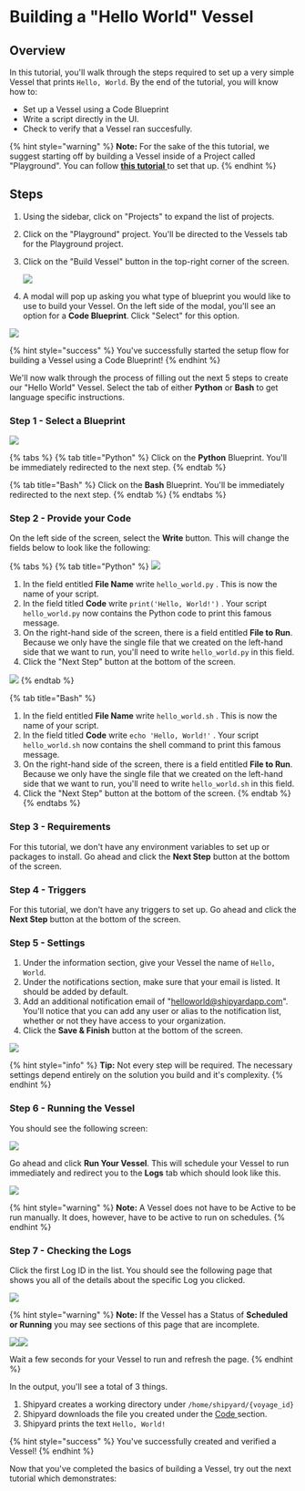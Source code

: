 # Building a "Hello World" Vessel

## Overview

In this tutorial, you'll walk through the steps required to set up a very simple Vessel that prints `Hello, World`. By the end of the tutorial, you will know how to:

* Set up a Vessel using a Code Blueprint
* Write a script directly in the UI.
* Check to verify that a Vessel ran succesfully.

{% hint style="warning" %}
**Note:** For the sake of the this tutorial, we suggest starting off by building a Vessel inside of a Project called "Playground". You can follow [**this tutorial** ](building-playground-project.md)to set that up.
{% endhint %}

## Steps

1. Using the sidebar, click on "Projects" to expand the list of projects.
2. Click on the "Playground" project. You'll be directed to the Vessels tab for the Playground project.
3. Click on the "Build Vessel" button in the top-right corner of the screen.  


   ![](../.gitbook/assets/image%20%2852%29.png)

  

4. A modal will pop up asking you what type of blueprint you would like to use to build your Vessel. On the left side of the modal, you'll see an option for a **Code Blueprint**. Click "Select" for this option.

![](../.gitbook/assets/image%20%2821%29.png)

{% hint style="success" %}
You've successfully started the setup flow for building a Vessel using a Code Blueprint! 
{% endhint %}

We'll now walk through the process of filling out the next 5 steps to create our "Hello World" Vessel. Select the tab of either **Python** or **Bash** to get language specific instructions.

### Step 1 - Select a Blueprint

![](../.gitbook/assets/image%20%2862%29.png)

{% tabs %}
{% tab title="Python" %}
Click on the **Python** Blueprint. You'll be immediately redirected to the next step.
{% endtab %}

{% tab title="Bash" %}
Click on the **Bash** Blueprint. You'll be immediately redirected to the next step.
{% endtab %}
{% endtabs %}

### Step 2 - Provide your Code

On the left side of the screen, select the **Write** button. This will change the fields below to look like the following:

{% tabs %}
{% tab title="Python" %}
![](../.gitbook/assets/image%20%2810%29.png)

1. In the field entitled **File Name** write `hello_world.py` . This is now the name of your script.
2. In the field titled **Code** write `print('Hello, World!')` . Your script `hello_world.py`  now contains the Python code to print this famous message.
3. On the right-hand side of the screen, there is a field entitled **File to Run**. Because we only have the single file that we created on the left-hand side that we want to run, you'll need to write `hello_world.py`  in this field.
4. Click the "Next Step" button at the bottom of the screen.

![](../.gitbook/assets/image%20%2827%29.png)
{% endtab %}

{% tab title="Bash" %}
1. In the field entitled **File Name** write `hello_world.sh` . This is now the name of your script.
2. In the field titled **Code** write `echo 'Hello, World!'` . Your script `hello_world.sh`  now contains the shell command to print this famous message.
3. On the right-hand side of the screen, there is a field entitled **File to Run**. Because we only have the single file that we created on the left-hand side that we want to run, you'll need to write `hello_world.sh`  in this field.
4. Click the "Next Step" button at the bottom of the screen.
{% endtab %}
{% endtabs %}

### **Step 3 - Requirements**

For this tutorial, we don't have any environment variables to set up or packages to install. Go ahead and click the **Next Step** button at the bottom of the screen.

### **Step 4 - Triggers**

For this tutorial, we don't have any triggers to set up. Go ahead and click the **Next Step** button at the bottom of the screen.

### **Step 5 - Settings**

1. Under the information section, give your Vessel the name of `Hello, World`.
2. Under the notifications section, make sure that your email is listed. It should be added by default.
3. Add an additional notification email of "[helloworld@shipyardapp.com](mailto:helloworld@shipyardapp.com)". You'll notice that you can add any user or alias to the notification list, whether or not they have access to your organization.
4. Click the **Save & Finish** button at the bottom of the screen.

![](../.gitbook/assets/image%20%2857%29.png)

{% hint style="info" %}
**Tip:** Not every step will be required. The necessary settings depend entirely on the solution you build and it's complexity.
{% endhint %}

### Step 6 - Running the Vessel

You should see the following screen:

![](../.gitbook/assets/image%20%2843%29.png)

Go ahead and click **Run Your Vessel**. This will schedule your Vessel to run immediately and redirect you to the **Logs** tab which should look like this.

![](../.gitbook/assets/image%20%2828%29.png)

{% hint style="warning" %}
**Note:** A Vessel does not have to be Active to be run manually. It does, however, have to be active to run on schedules.
{% endhint %}

### Step 7 - Checking the Logs

Click the first Log ID in the list. You should see the following page that shows you all of the details about the specific Log you clicked. 

![](../.gitbook/assets/image%20%2848%29.png)

{% hint style="warning" %}
**Note:** If the Vessel has a Status of **Scheduled or Running** you may see sections of this page that are incomplete. 

![](../.gitbook/assets/image%20%2854%29.png)![](../.gitbook/assets/image%20%282%29.png)

Wait a few seconds for your Vessel to run and refresh the page.
{% endhint %}

In the output, you'll see a total of 3 things.

1. Shipyard creates a working directory under `/home/shipyard/{voyage_id}`
2. Shipyard downloads the file you created under the [Code ](building-a-hello-world-vessel.md#step-2-provide-your-code)section.
3. Shipyard prints the text `Hello, World!`

{% hint style="success" %}
You've successfully created and verified a Vessel!
{% endhint %}

Now that you've completed the basics of building a Vessel, try out the next tutorial which demonstrates:



